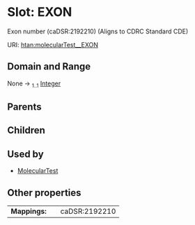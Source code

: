 
# Slot: EXON

Exon number (caDSR:2192210) (Aligns to CDRC Standard CDE)

URI: [htan:molecularTest__EXON](https://w3id.org/htan/molecularTest__EXON)


## Domain and Range

None &#8594;  <sub>1..1</sub> [Integer](types/Integer.md)

## Parents


## Children


## Used by

 * [MolecularTest](MolecularTest.md)

## Other properties

|  |  |  |
| --- | --- | --- |
| **Mappings:** | | caDSR:2192210 |